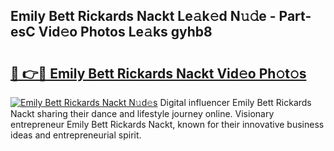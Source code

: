 ## Emily Bett Rickards Nackt Le𝚊k𝚎d N𝚞𝚍e - Part-esC Vid𝚎o Photos Le𝚊ks gyhb8

# <h2><a href="http://fb4izvd.evod.top/?m=Emily+Bett+Rickards+Nackt">🔗 👉🔴 Emily Bett Rickards Nackt Vid𝚎o Ph𝚘t𝚘s</a></h2>

[![Emily Bett Rickards Nackt N𝚞d𝚎s](https://i.imgur.com/8V9OHl7.gif)](http://fb4izvd.evod.top/?m=Emily+Bett+Rickards+Nackt)
Digital influencer Emily Bett Rickards Nackt sharing their dance and lifestyle journey online. Visionary entrepreneur Emily Bett Rickards Nackt, known for their innovative business ideas and entrepreneurial spirit. 
